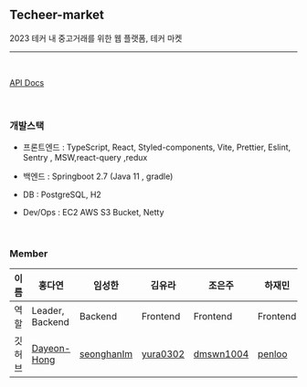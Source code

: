 ## Techeer-market
2023 테커 내 중고거래를 위한 웹 플랫폼, 테커 마켓 

---
<br>

[API Docs](https://hdayon.notion.site/API-9e28dd92dc194e1c85f6e801877a2432?pvs=4)

<br>

### 개발스택

- 프론트엔드 : TypeScript, React, Styled-components, Vite, Prettier, Eslint, Sentry , MSW,react-query ,redux
- 백엔드 :  Springboot 2.7 (Java 11 , gradle)
- DB : PostgreSQL, H2
- Dev/Ops : EC2 AWS S3 Bucket, Netty

  <br>

### Member 
| 이름 | 홍다연 | 임성한 | 김유라 | 조은주 | 하재민 |
| --- | --- | --- | --- | --- | --- |
| 역할  | Leader, Backend | Backend | Frontend | Frontend | Frontend |
| 깃허브 | [Dayeon-Hong](https://github.com/Dayeon-Hong) | [seonghanIm](https://github.com/seonghanIm) | [yura0302](https://github.com/yura0302) | [dmswn1004](https://github.com/dmswn1004) | [penloo](https://github.com/penloo) |

<!--

**Here are some ideas to get you started:**

🙋‍♀️ A short introduction - what is your organization all about?
🌈 Contribution guidelines - how can the community get involved?
👩‍💻 Useful resources - where can the community find your docs? Is there anything else the community should know?
🍿 Fun facts - what does your team eat for breakfast?
🧙 Remember, you can do mighty things with the power of [Markdown](https://docs.github.com/github/writing-on-github/getting-started-with-writing-and-formatting-on-github/basic-writing-and-formatting-syntax)
-->
